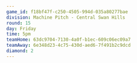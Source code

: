 ```yaml
---
game_id: f18bf47f-c250-4505-994d-035a80277bae
division: Machine Pitch - Central Swan Hills
round: 15
day: Friday
time: 5pm
teamHome: 63dc9704-7130-4a0f-b1ec-609c06ec09a7
teamAway: 6e348d23-4c75-430d-aed6-7f491b2c9dcd
diamond: 2
---
```

